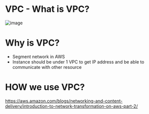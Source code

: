 # VPC - What is VPC?

![image](https://user-images.githubusercontent.com/25337881/194107283-c1c691f8-3b37-4b94-a84c-0a2d8cdcbd88.png)




# Why is VPC?

- Segment network in AWS 
- Instance should be under 1 VPC to get IP address and be able to communicate with other resource

# HOW we use VPC? 

https://aws.amazon.com/blogs/networking-and-content-delivery/introduction-to-network-transformation-on-aws-part-2/
